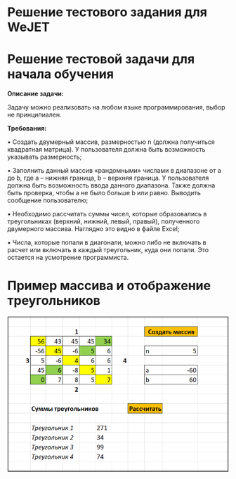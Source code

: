 # Решение тестового задания для WeJET



# Решение тестовой задачи для начала обучения

**Описание задачи:** 

Задачу можно реализовать на любом языке программирования, выбор не принципиален.

**Требования:**

•	Создать двумерный массив, размерностью n (должна получиться квадратная матрица). У пользователя должна быть возможность указывать размерность;

•	Заполнить данный массив «рандомными» числами в диапазоне от a до b, где a – нижняя граница, b – верхняя граница. У пользователя должна быть возможность ввода данного диапазона. Также должна быть проверка, чтобы a не было больше b или равно. Выводить сообщение пользователю;

•	Необходимо рассчитать суммы чисел, которые образовались в треугольниках (верхний, нижний, левый, правый), полученного двумерного массива. Наглядно это видно в файле Excel; 

•	Числа, которые попали в диагонали, можно либо не включать в расчет или включать в каждый треугольник, куда они попали. Это остается на усмотрение программиста.

# Пример массива и отображение треугольников
![](Task_and_Description/picture.png)
